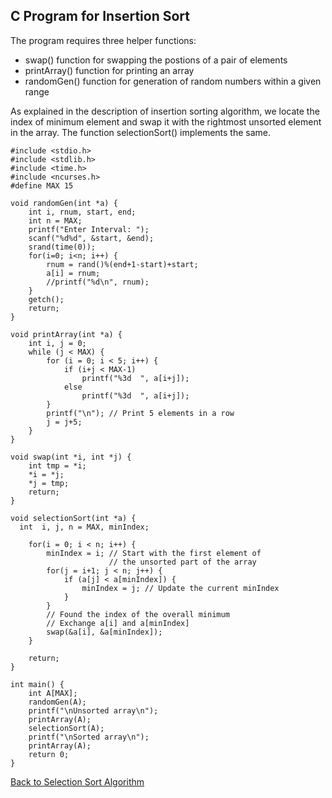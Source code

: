 ## C Program for Insertion Sort

The program requires three helper functions:

- swap() function for swapping the postions of a pair of elements
- printArray() function for printing an array
- randomGen() function for generation of random numbers within a given range

As explained in the description of insertion sorting algorithm, we locate the index of minimum element
and swap it with the rightmost unsorted element in the array. The function selectionSort() implements
the same.

```
#include <stdio.h>
#include <stdlib.h>
#include <time.h>
#include <ncurses.h>
#define MAX 15

void randomGen(int *a) {
    int i, rnum, start, end;
    int n = MAX;
    printf("Enter Interval: ");
    scanf("%d%d", &start, &end);
    srand(time(0));
    for(i=0; i<n; i++) {
        rnum = rand()%(end+1-start)+start;
        a[i] = rnum;
        //printf("%d\n", rnum);
    }
    getch();
    return;
}

void printArray(int *a) {
    int i, j = 0;
    while (j < MAX) {
        for (i = 0; i < 5; i++) {
            if (i+j < MAX-1) 
                printf("%3d  ", a[i+j]);
            else 
                printf("%3d  ", a[i+j]);
        }
        printf("\n"); // Print 5 elements in a row
        j = j+5;
    }
}

void swap(int *i, int *j) {
    int tmp = *i;
    *i = *j;
    *j = tmp;
    return;
}

void selectionSort(int *a) {
  int  i, j, n = MAX, minIndex;

    for(i = 0; i < n; i++) {
        minIndex = i; // Start with the first element of 
                      // the unsorted part of the array 
        for(j = i+1; j < n; j++) {
            if (a[j] < a[minIndex]) {
                minIndex = j; // Update the current minIndex 
            }
        }
        // Found the index of the overall minimum 
        // Exchange a[i] and a[minIndex]
        swap(&a[i], &a[minIndex]); 
    }

    return;
}

int main() {
    int A[MAX];
    randomGen(A);
    printf("\nUnsorted array\n");
    printArray(A);
    selectionSort(A);
    printf("\nSorted array\n");
    printArray(A);
    return 0;
}

```

[Back to Selection Sort Algorithm](../../HTML/selectionSort.md)
